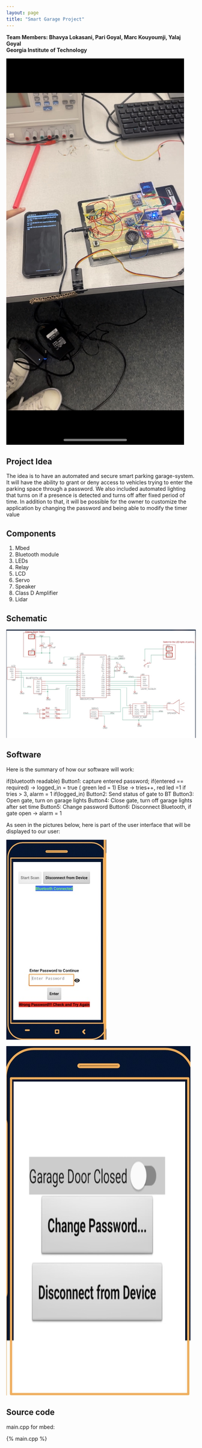 ```yaml
---
layout: page
title: "Smart Garage Project"
---
```

**Team Members: Bhavya Lokasani, Pari Goyal, Marc Kouyoumji, Yalaj Goyal**  
**Georgia Institute of Technology** 
 

![IMG_2382](/assets/IMG_2382.jpg)


## Project Idea

The idea is to have an automated and secure smart parking garage-system.
It will have the ability to grant or deny access to vehicles trying to enter the parking space through a password. We also included automated lighting
that turns on if a presence is detected and turns off after fixed period of time. In addition to that, it will be possible for the owner to customize 
the application by changing the password and being able to modify the timer value


## Components

1. Mbed
2. Bluetooth module
3. LEDs
4. Relay
5. LCD
6. Servo
7. Speaker
8. Class D Amplifier
9. Lidar


## Schematic 

![block_diagram](/assets/block_diagram.jpg)


## Software

Here is the summary of how our software will work:

if(bluetooth readable)
	Button1: capture entered password;
		if(entered == required) -> logged_in = true ( green led = 1)
		Else -> tries++, red led =1 if tries > 3, alarm = 1
	if(logged_in)
		Button2: Send status of gate to BT
		Button3: Open gate, turn on garage lights
		Button4: Close gate, turn off garage lights after set time
		Button5: Change password
		Button6: Disconnect Bluetooth, if gate open -> alarm = 1
    
As seen in the pictures below, here is part of the user interface that will be displayed to our user:

![photo1](/assets/photo1.jpg)

![photo2](/assets/photo2.jpg)


## Source code

main.cpp for mbed:

{% main.cpp %}

